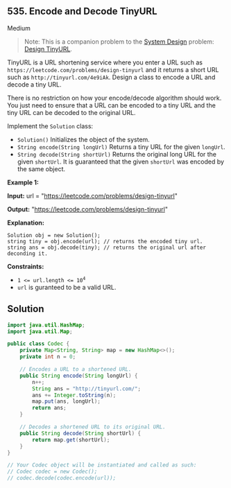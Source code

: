 ## 535\. Encode and Decode TinyURL

Medium

> Note: This is a companion problem to the [System Design](https://leetcode.com/discuss/interview-question/system-design/) problem: [Design TinyURL](https://leetcode.com/discuss/interview-question/124658/Design-a-URL-Shortener-(-TinyURL-)-System/).

TinyURL is a URL shortening service where you enter a URL such as `https://leetcode.com/problems/design-tinyurl` and it returns a short URL such as `http://tinyurl.com/4e9iAk`. Design a class to encode a URL and decode a tiny URL.

There is no restriction on how your encode/decode algorithm should work. You just need to ensure that a URL can be encoded to a tiny URL and the tiny URL can be decoded to the original URL.

Implement the `Solution` class:

*   `Solution()` Initializes the object of the system.
*   `String encode(String longUrl)` Returns a tiny URL for the given `longUrl`.
*   `String decode(String shortUrl)` Returns the original long URL for the given `shortUrl`. It is guaranteed that the given `shortUrl` was encoded by the same object.

**Example 1:**

**Input:** url = "https://leetcode.com/problems/design-tinyurl"

**Output:** "https://leetcode.com/problems/design-tinyurl"

**Explanation:**

    Solution obj = new Solution();
    string tiny = obj.encode(url); // returns the encoded tiny url.
    string ans = obj.decode(tiny); // returns the original url after deconding it. 

**Constraints:**

*   <code>1 <= url.length <= 10<sup>4</sup></code>
*   `url` is guranteed to be a valid URL.

## Solution

```java
import java.util.HashMap;
import java.util.Map;

public class Codec {
    private Map<String, String> map = new HashMap<>();
    private int n = 0;

    // Encodes a URL to a shortened URL.
    public String encode(String longUrl) {
        n++;
        String ans = "http://tinyurl.com/";
        ans += Integer.toString(n);
        map.put(ans, longUrl);
        return ans;
    }

    // Decodes a shortened URL to its original URL.
    public String decode(String shortUrl) {
        return map.get(shortUrl);
    }
}

// Your Codec object will be instantiated and called as such:
// Codec codec = new Codec();
// codec.decode(codec.encode(url));
```